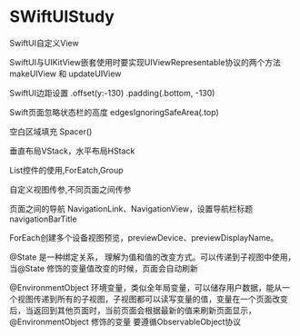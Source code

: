 # SWiftUIStudy
SwiftUI自定义View

SwiftUI与UIKitView嵌套使用时要实现UIViewRepresentable协议的两个方法makeUIView 和 updateUIView

SwiftUI边距设置 .offset(y:-130) .padding(.bottom, -130)

Swift页面忽略状态栏的高度 edgesIgnoringSafeArea(.top)

空白区域填充  Spacer()

垂直布局VStack，水平布局HStack

List控件的使用,ForEatch,Group

自定义视图传参,不同页面之间传参 

页面之间的导航 NavigationLink、NavigationView，设置导航栏标题 navigationBarTitle

ForEach创建多个设备视图预览，previewDevice、previewDisplayName。

@State 是一种绑定关系， 理解为值和值的改变方式。可以传递到子视图中使用，当@State 修饰的变量值改变的时候，页面会自动刷新

@EnvironmentObject 环境变量，类似全年局变量，可以储存用户数据，能从一个视图传递到所有的子视图，子视图都可以读写变量的值，变量在一个页面改变后，当返回到其他页面时，当前页面会根据最新的值来刷新页面显示， @EnvironmentObject 修饰的变量 要遵循ObservableObject协议 







